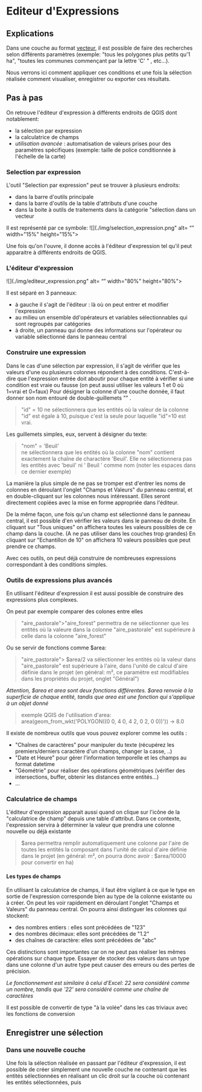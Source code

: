 # Editeur d'Expressions

## Explications

Dans une couche au format [vecteur](./README.md#vecteur), il est possible de faire des recherches selon différents paramètres (exemple: "tous les polygones plus petits qu'1 ha", "toutes les communes commençant par la lettre 'C' " , etc...).

Nous verrons ici comment appliquer ces conditions et une fois la sélection réalisée comment visualiser, enregistrer ou exporter ces résultats. 
 
 
## Pas à pas

On retrouve l'éditeur d'expression à différents endroits de QGIS dont notablement:
- la sélection par expression
- la calculatrice de champs
- _utilisation avancée_ : automatisation de valeurs prises pour des paramètres spécifiques (exemple: taille de police conditionnée à l'échelle de la carte)



### Selection par expression

L'outil  "Selection par expression" peut se trouver à plusieurs endroits: 
- dans la barre d'outils principale
- dans la barre d'outils de la table d'attributs d'une couche 
- dans la boite à outils de traitements dans la catégorie "sélection dans un vecteur
 
Il est représenté par ce symbole:  ![](./img/selection_expression.png" alt= “” width="15%" height="15%"> 

Une fois qu'on l'ouvre, il donne accès à l'éditeur d'expression tel qu'il peut apparaitre à différents endroits de QGIS. 

### L'éditeur d'expression

![](./img/editeur_expression.png" alt= “” width="80%" height="80%"> 

Il est séparé en 3 panneaux: 
- à gauche il s'agit de l'éditeur : là où on peut entrer et modifier l'expression
- au milieu un ensemble dd'opérateurs et variables sélectionnables qui sont regroupés par catégories
- à droite, un panneau qui donne des informations sur l'opérateur ou variable sélectionné dans le panneau central

### Construire une expression
Dans le cas d'une sélection par expression, il s'agit de vérifier que les valeurs d'une ou plusieurs colonnes répondent à des conditions. 
C'est-à-dire que l'expression entrée doit aboutir pour chaque entité à vérifier si une condition est vraie ou fausse (on peut aussi utiliser les valeurs 1 et 0 où 1=vrai et 0=faux)
Pour désigner la colonne d'une couche donnée, il faut donner son nom entouré de double-guillemets "" .


> "id" = 10
> ne sélectionnera que les entités où la valeur de la colonne "id" est égale à 10, puisque c'est la seule pour laquelle "id"=10 est vrai.

Les guillemets simples, eux, servent à désigner du texte: 

> "nom" = 'Beuil'  
> ne sélectionnera que les entités où la colonne "nom" contient exactement la chaîne de charactère 'Beuil'. Elle ne sélectionnera pas les entités avec 'beuil' ni ' Beuil ' comme nom (noter les espaces dans ce dernier exemple)


La manière la plus simple de ne pas se tromper est d'entrer les noms de colonnes en déroulant l'onglet "Champs et Valeurs" du panneau central, et en double-cliquant sur les colonnes nous intéressant. 
Elles seront directement copiées avec la mise en forme appropriée dans l'éditeur. 

De la même façon, une fois qu'un champ est sélectionné dans le panneau central, il est possible d'en vérifier les valeurs dans le panneau de droite.
En cliquant sur "Tous uniques" on affichera toutes les valeurs possibles de ce champ dans la couche. (A ne pas utiliser dans les couches trop grandes)
En cliquant sur "Echantillon de 10" on affichera 10 valeurs possibles que peut prendre ce champs. 



Avec ces outils, on peut déjà construire de nombreuses expressions correspondant à des conditions simples.

### Outils de expressions plus avancés

En utilisant l'éditeur d'expression il est aussi possible de construire des expressions plus complexes. 

On peut par exemple comparer des colones entre elles
 
> "aire_pastorale">"aire_forest" 
> permettra de ne sélectionner que les entités où la valeure dans la colonne "aire_pastorale" est supérieure à celle dans la colonne "aire_forest"

Ou se servir de fonctions comme $area:

> "aire_pastorale"> $area/2 va sélectionner les entités où la valeur dans "aire_pastorale" est supérieure à l'aire, dans l'unité de calcul d'aire définie dans le projet (en général: m², ce paramètre est modifiables dans les propriétés du projet, onglet "Général")

_Attention, $area et area sont deux fonctions différentes. $area renvoie à la superficie de chaque entité, tandis que area est une fonction qui s'applique à un objet donné_
>  exemple QGIS de l'utilisation d'area: area(geom_from_wkt('POLYGON((0 0, 4 0, 4 2, 0 2, 0 0))')) → 8.0


Il existe de nombreux outils que vous pouvez explorer comme les outils :
- "Chaînes de caractères" pour manipuler du texte (récupérez les premiers/derniers caractère d'un champs, changer la casse, ..)
- "Date et Heure" pour gérer l'information temporelle et les champs au format datetime
- "Géométrie" pour réaliser des opérations géométriques (vérifier des intersections, buffer, obtenir les distances entre entités...)
- ...

### Calculatrice de champs

L'éditeur d'expression apparait aussi quand on clique sur l'icône de la "calculatrice de champ" depuis une table d'attribut. 
Dans ce contexte, l'expression servira à déterminer la valeur que prendra une colonne nouvelle ou déjà existante

> $area
> permettra remplir automatiquement une colonne par l'aire de toutes les entités la composant dans l'unité de calcul d'aire définie dans le projet (en général: m²,  on pourra donc avoir : $area/10000 pour convertir en ha)


#### Les types de champs

En utilisant la calculatrice de champs, il faut être vigilant à ce que le type en sortie de l'expression corresponde bien au type de la colonne existante ou à créer. 
On peut les voir rapidement en déroulant l'onglet "Champs et Valeurs" du panneau central. On pourra ainsi distinguer les colonnes qui stockent: 
- des nombres entiers : elles sont précédées de "123"
- des nombres décimaux: elles sont précédées de "1.2"
- des chaînes de caractère: elles sont précédées de "abc"

Ces distinctions sont importantes car on ne peut pas réaliser les mêmes opérations sur chaque type. 
Essayer de stocker des valeurs dans un type dans une colonne d'un autre type peut causer des erreurs ou des pertes de précision. 

_Le fonctionnement est similaire à celui d'Excel: 22 sera considéré comme un nombre, tandis que '22' sera considéré comme une chaîne de caractères_

Il est possible de convertir de type "à la volée" dans les cas triviaux avec les fonctions de conversion


## Enregistrer une sélection

### Dans une nouvelle couche

Une fois la sélection réalisée en passant par l'éditeur d'expression, il est possible de créer simplement une nouvelle couche ne contenant que les entités sélectionnées en réalisant un clic droit sur la  couche où contenant les entités sélectionnées, puis 


<!--

### Créer une nouvelle couche. 
- Dans la barre des menus, Cliquer sur "Couche > Créer une couche > Nouvelle couche GeoPackage"
![](./img/creer_couche.png)

- Dans la fenêtre qui s'affiche, cliquer sur l'icône "..." pour renseigner l'emplacement où le fichier sera enregistré.
![](./img/pitits_points.png" alt= “” width="30%" height="30%"> 

- Renseigner le type de géométrie selon le type d'usage voulu. Dans la plupart des cas: "Point", "Polyligne" ou "Polygone".
- Ne pas oublier d'indiquer la projection si elle est demandée: "EPSG:2154 - RGF v1 / Lambert-93"
- Si nécessaire, ajouter des champs. Il sera toujours possible d'en ajouter plus tard. 


### Activer le mode édition

- Activer le mode édition (2 façons possibles).

    Méthode 1 (_Recommandé_):  Sélectionner la couche à modifier, puis cliquer sur l'icône de crayon dans la barre d'outils en haut de l'écran  
![](./img/mode_edition.png)
	
    Méthode 2 :Cliquer droit sur la couche à modifier, puis en cliquant sur l'icône crayon "Basculer en mode édition"
![](./img/modeedition_parcouche.png)

- Une fois dans ce mode, un crayon apparait au-dessus du symbole de la couche..
![](./img/couche_en_cours_edition.png)


- ..et des outils deviennent accessibles dans la barre d'outil. Ces outils sont regroupés dans les barres d'outils "Numérisation" et "Numérisation avancée".


- visibles en faisant un clic droit sur une des barres d'outils en haut de l'écran, ou bien dans la barre de menu "Vue > Barres d'outils > ..."

![](./img/barre_doutils_numerisation.png)

_A partir de là, différentes opérations sont disponibles, nous ne décrirons que les plus simples._

### Créer une nouvelle entité

- Proche de l'icone de crayon, dans la barre d'outils, se trouve l'icône "Ajouter une entité"

![](./img/edition_ajouter_une_entite.png)

- Après avoir cliqué dessus, votre curseur change. Vous pouvez directement ajouter des points qui formeront, suivant le type de géométrie que votre couche contient
	- une entité par point
	- une partie de ligne ou de polygone
- Un clic gauche vous permet d'ajouter un point, un clic droit termine la saisie d'une entité sans en rajouter de nouveau, _donc pour faire un rectangle, il faut 4 clics gauches + 1 clic droit_.
- A chaque fin de saisie, une boite de dialogue s'ouvre, permettant d'entrer manuellement les attributs de l'entité. Dans la plupart des cas, vous n'êtes pas obligé d'entrer
quoi que ce soit, et pouvez simplement cliquer sur OK pour continuer la saisie. 

![](./img/nouvelle_entite.png)



### Modifier la géométrie d'une entité existante

- L'outil sommet, disponible dans la barre d'outil numérisation à droite de l'outil d'ajout d'entité permet d'ajouter, supprimer, ou créer de nouveaux sommets.
![](./img/outil_sommet.png)
- Une fois l'outil sommet sélectionné, on peut sélectionner n'importe quel sommet en cliquant dessus. Les sommets de chaque polygone sont visibles sous la forme de petits cercles rouges

![](./img/edition_modif_de_sommets.png)

- Après avoir sélectionné un sommet avec l'outil sommet, il est possible de le supprimer en appuyant sur la touche "Suppr" du clavier. 
- On peut aussi le déplacer, en cliquant à nouveau avec le clic gauche à un autre endroit après avoir sélectionné un sommet. 

- Enfin, il est possible de créer de nouveaux sommets dans un polygone en cliquant très précisément sur la croix qui apparait en faisant passer le curseur entre deux sommets. 
![](./img/edition_nouveau_sommet.png)

En combinant le déplacement, la modification, et la création de sommets, il est possible de changer complètement la forme d'un polygone.

_Tant que les modifications n'ont pas été enregistrées, elles ne sont pas définitives_


### Modifier les attributs d'une entité

- Une fois activé l'outil édition, il est possible d'éditer à la main les cases de la table attributaire. 
_On peut aussi activer le mode édition depuis la barre d'outils de la table attributaire._
![](./img/mode_tableattributaire.png)



-->

